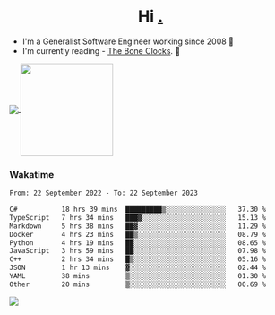 <h1 align="center">Hi <a href="https://www.hackerrank.com/erasmosaraujo">.</a></h1>
 
- I'm a Generalist Software Engineer working  since 2008 🚀
- I'm currently reading - <a href="https://www.amazon.ca/Bone-Clocks-David-Mitchell/dp/0340921625">The Bone Clocks</a>. 📘
  
<p align="left">
  <a href="https://github.com/erasmosoares/github-readme-stats">
    <img
      align="center"
      src="https://github-readme-stats.vercel.app/api/top-langs/?username=erasmosoares&theme=radical&layout=compact"
    />
  </a>
  <a href="https://github.com/erasmosoares/github-readme-stats">
    <img
      align="center"
      height="165"
      src="https://github-readme-stats.vercel.app/api?username=erasmosoares&theme=radical&count_private=true&show_icons=true&custom_title=Github%20Status&hide=issues"
    />
  </a>
</p>

<!--
 ### Repo 
 
<p align="left">
 <a href="https://github.com/erasmosoares/github-readme-stats">
    <img
      align="center"
      height="165"
      src="https://github-readme-stats.vercel.app/api/pin?username=erasmosoares&repo=sample-node&title_color=fff&icon_color=f9f9f9&text_color=9f9f9f&bg_color=151515"
    />
  </a>
  <a href="https://github.com/erasmosoares/github-readme-stats">
    <img
      align="center"
      height="165"
      src="https://github-readme-stats.vercel.app/api/pin?username=erasmosoares&repo=sample-node&title_color=fff&icon_color=f9f9f9&text_color=9f9f9f&bg_color=151515"
    />
  </a>
</p>
-->

 ### Wakatime 

<!--START_SECTION:waka-->

```txt
From: 22 September 2022 - To: 22 September 2023

C#           18 hrs 39 mins  █████████▒░░░░░░░░░░░░░░░   37.30 %
TypeScript   7 hrs 34 mins   ███▓░░░░░░░░░░░░░░░░░░░░░   15.13 %
Markdown     5 hrs 38 mins   ██▓░░░░░░░░░░░░░░░░░░░░░░   11.29 %
Docker       4 hrs 23 mins   ██▒░░░░░░░░░░░░░░░░░░░░░░   08.79 %
Python       4 hrs 19 mins   ██░░░░░░░░░░░░░░░░░░░░░░░   08.65 %
JavaScript   3 hrs 59 mins   ██░░░░░░░░░░░░░░░░░░░░░░░   07.98 %
C++          2 hrs 34 mins   █▒░░░░░░░░░░░░░░░░░░░░░░░   05.16 %
JSON         1 hr 13 mins    ▓░░░░░░░░░░░░░░░░░░░░░░░░   02.44 %
YAML         38 mins         ▒░░░░░░░░░░░░░░░░░░░░░░░░   01.30 %
Other        20 mins         ▒░░░░░░░░░░░░░░░░░░░░░░░░   00.69 %
```

<!--END_SECTION:waka-->

![](https://komarev.com/ghpvc/?username=erasmosoares&color=brightgreen)
